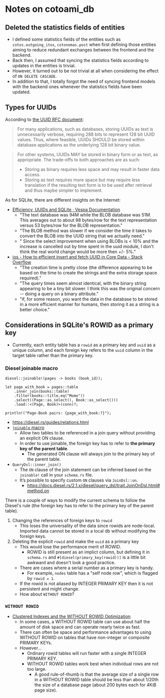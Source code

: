 # Notes on cotoami_db

## Deleted the statistics fields of entities

* I defined some statistics fields of the entities such as `cotos.outgoing_itos`, `cotonomas.post` when first defining those entities aiming to reduce redundant exchanges between the frontend and the backend.
* Back then, I assumed that syncing the statistics fields according to updates in the entities is trivial. 
* However, it turned out to be not trivial at all when considering the effect of `ON DELETE CASCADE`.
* In addition to that, I totally forgot the need of syncing frontend models with the backend ones whenever the statistics fields have been updated.

## Types for UUIDs

According to [the UUID RFC document]((https://www.ietf.org/archive/id/draft-peabody-dispatch-new-uuid-format-04.html#name-dbms-and-database-considera)):

> For many applications, such as databases, storing UUIDs as text is unnecessarily verbose, requiring 288 bits to represent 128 bit UUID values. Thus, where feasible, UUIDs SHOULD be stored within database applications as the underlying 128 bit binary value.

> For other systems, UUIDs MAY be stored in binary form or as text, as appropriate. The trade-offs to both approaches are as such:
> * Storing as binary requires less space and may result in faster data access.
> * Storing as text requires more space but may require less translation if the resulting text form is to be used after retrieval and thus maybe simpler to implement.

As for SQLite, there are different insights on the Internet:

* [Efficiency, UUIDs and SQLite · Vespa Documentation](https://vespa-mrs.github.io/vespa.io/development/project_dev/database/DatabaseUuidEfficiency.html)
    * "The text database was 94M while the BLOB database was 51M. This averages out to about 98 bytes/row for the text representation versus 53 bytes/row for the BLOB representation."
    * "The BLOB method was slower if we consider the time it takes to convert the BLOB into the UUID string that we actually need."
    * " Since the select improvement when using BLOBs is < 10% and the increase is cancelled out by time spent in the uuid module, I don't think the real world change would be more then +/- 5%."
* [ios \- How to efficient insert and fetch UUID in Core Data \- Stack Overflow](https://stackoverflow.com/questions/11337324/how-to-efficient-insert-and-fetch-uuid-in-core-data/11337522#11337522)
    * "The creation time is pretty close (the difference appearing to be based on the time to create the strings and the extra storage space required)."
    * "The query times seem almost identical, with the binary string appearing to be a tiny bit slower. I think this was the original concern -- doing a query on a binary attribute."
    * "if, for some reason, you want the data in the database to be stored in a more efficient manner for humans, then storing it as a string is a better choice."

## Considerations in SQLite's ROWID as a primary key

* Currently, each entity table has a `rowid` as a primary key and `uuid` as a unique column, and each foreign key refers to the `uuid` column in the target table rather than the primary key.

### Diesel joinable macro

```
diesel::joinable!(pages -> books (book_id));
```

```
let page_with_book = pages::table
    .inner_join(books::table)
    .filter(books::title.eq("Momo"))
    .select((Page::as_select(), Book::as_select()))
    .load::<(Page, Book)>(conn)?;

println!("Page-Book pairs: {page_with_book:?}");
```

* <https://diesel.rs/guides/relations.html>
* [`joinable` macro](https://docs.rs/diesel/latest/diesel/macro.joinable.html)
    * Allow two tables to be referenced in a join query without providing an explicit ON clause.
    * In order to use joinable, the foreign key has to refer to **the primary key of the parent table**.
        * The generated ON clause will always join to the primary key of the parent table.
* `QueryDsl::inner_join()`
    * The `ON` clause of the join statement can be inferred based on the `joinable!` call in your `schema.rs` file.
    * It’s possible to specify custom `ON` clauses via `JoinDsl::on`.
        * <https://docs.diesel.rs/2.1.x/diesel/query_dsl/trait.JoinOnDsl.html#method.on>

There is a couple of ways to modify the current schema to follow the Diesel's rule (the foreign key has to refer to the primary key of the parent table).

1. Changing the references of foreign keys to `rowid`
    * This loses the universality of the data since rowids are node-local. Imported data cannot be stored in a local db without modifying the foreign keys.
2. Deleting the explicit `rowid` and make the `uuid` as a primary key
    * This would lose the performance merit of ROWID.
        * ROWID is still present as an implict column, but defining it in `schema.rs` and `#[diesel(primary_key(rowid))]` is a little bit awkward and doesn't look a good practice.
    * There are cases where a serial number as a primary key is handy.
        * For example, `nodes` table has a "self node row", which is flagged by `rowid = 1`.
    * If the rowid is not aliased by INTEGER PRIMARY KEY then it is not persistent and might change.
    * How about `WITHOUT ROWID`?

### `WITHOUT ROWID`

* [Clustered Indexes and the WITHOUT ROWID Optimization](https://www.sqlite.org/withoutrowid.html)
    * In some cases, a WITHOUT ROWID table can use about half the amount of disk space and can operate nearly twice as fast.
    * There can often be space and performance advantages to using WITHOUT ROWID on tables that have non-integer or composite PRIMARY KEYs.
    * However...
        * Ordinary rowid tables will run faster with a single INTEGER PRIMARY KEY.
        * WITHOUT ROWID tables work best when individual rows are not too large. 
            * A good rule-of-thumb is that the average size of a single row in a WITHOUT ROWID table should be less than about 1/20th the size of a database page (about 200 bytes each for 4KiB page size).
